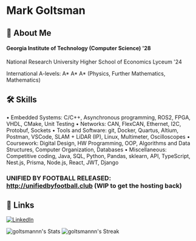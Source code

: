 
# Mark Goltsman



## 🚀 About Me

#### Georgia Institute of Technology (Computer Science) '28

National Research University Higher School of Economics Lyceum '24 

International A-levels: A* A* A* (Physics, Further Mathematics, Mathematics)

## 🛠 Skills
•	Embedded Systems: C/C++, Asynchronous programming, ROS2, FPGA, VHDL, CMake, Unit Testing
•	Networks: CAN, FlexCAN, Ethernet, I2C, Protobuf, Sockets
•	Tools and Software: git, Docker, Quartus, Altium, Postman, VSCode, SLAM + LiDAR (IP), Linux, Multimeter, Oscilloscopes
•	Coursework: Digital Design, HW Programming, OOP, Algorithms and Data Structures, Computer Organization, Databases
•	Miscellaneous: Competitive coding, Java, SQL, Python, Pandas, sklearn, API, TypeScript, Nest.js, Prisma, Node.js, React, JWT, Django

### UNIFIED BY FOOTBALL RELEASED: http://unifiedbyfootball.club (WIP to get the hosting back)

## 🔗 Links
[![LinkedIn](https://www.logo.wine/a/logo/LinkedIn/LinkedIn-Logo.wine.svg)](https://www.linkedin.com/in/goltsmannn/)


![goltsmannn's Stats](https://github-readme-stats.vercel.app/api?username=goltsmannn&theme=merko&show_icons=true&hide_border=false&count_private=true)
![goltsmannn's Streak](https://github-readme-streak-stats.herokuapp.com/?user=goltsmannn&theme=merko&hide_border=false)
